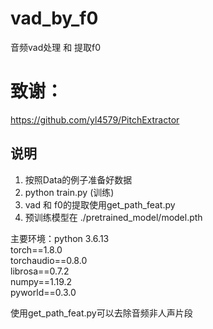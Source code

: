 # vad_by_f0
音频vad处理 和 提取f0

# 致谢：
https://github.com/yl4579/PitchExtractor

## 说明
1. 按照Data的例子准备好数据
2. python train.py (训练)
3. vad 和 f0的提取使用get_path_feat.py
4. 预训练模型在 ./pretrained_model/model.pth

主要环境：python 3.6.13  
torch==1.8.0   
torchaudio==0.8.0  
librosa==0.7.2  
numpy==1.19.2  
pyworld==0.3.0

使用get_path_feat.py可以去除音频非人声片段